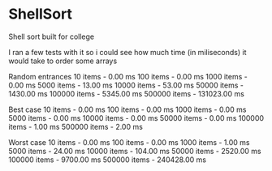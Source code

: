 # ShellSort
Shell sort built for college

I ran a few tests with it so i could see how much time (in miliseconds) it would take to order some arrays

Random entrances
10 items     - 0.00 ms
100 items    - 0.00 ms
1000 items   - 0.00 ms
5000 items   - 13.00 ms
10000 items  - 53.00 ms
50000 items  - 1430.00 ms
100000 items - 5345.00 ms
500000 items - 131023.00 ms

Best case
10 items     - 0.00 ms
100	items    - 0.00 ms
1000 items   - 0.00 ms
5000 items   - 0.00 ms
10000	items  - 0.00 ms
50000	items  - 0.00 ms
100000 items - 1.00 ms
500000 items - 2.00 ms

Worst case
10 items     - 0.00 ms
100	items    - 0.00 ms
1000 items   - 1.00 ms
5000 items   - 24.00 ms
10000	items  - 104.00 ms
50000	items  - 2520.00 ms
100000 items - 9700.00 ms
500000 items - 240428.00 ms

